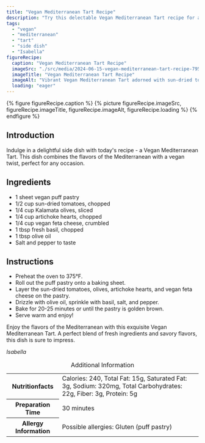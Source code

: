 ```yaml
---
title: "Vegan Mediterranean Tart Recipe"
description: "Try this delectable Vegan Mediterranean Tart recipe for a taste of the Mediterranean with a vegan twist. Perfect for any meal, this dish is bursting with flavor."
tags:
  - "vegan"
  - "mediterranean"
  - "tart"
  - "side dish"
  - "Isabella"
figureRecipe: 
  caption: "Vegan Mediterranean Tart Recipe"
  imageSrc: "./src/media/2024-06-15-vegan-mediterranean-tart-recipe-7955.png"
  imageTitle: "Vegan Mediterranean Tart Recipe"
  imageAlt: "Vibrant Vegan Mediterranean Tart adorned with sun-dried tomatoes, olives, artichokes, vegan feta, and basil on a clean table setting"
  loading: "eager"
---
```


{% figure figureRecipe.caption %}
{% picture figureRecipe.imageSrc, figureRecipe.imageTitle, figureRecipe.imageAlt, figureRecipe.loading %}
{% endfigure %}

## Introduction

Indulge in a delightful side dish with today's recipe - a Vegan Mediterranean Tart. This dish combines the flavors of the Mediterranean with a vegan twist, perfect for any occasion.

## Ingredients

* 1 sheet vegan puff pastry
* 1/2 cup sun-dried tomatoes, chopped
* 1/4 cup Kalamata olives, sliced
* 1/4 cup artichoke hearts, chopped
* 1/4 cup vegan feta cheese, crumbled
* 1 tbsp fresh basil, chopped
* 1 tbsp olive oil
* Salt and pepper to taste

## Instructions

* Preheat the oven to 375°F.
* Roll out the puff pastry onto a baking sheet.
* Layer the sun-dried tomatoes, olives, artichoke hearts, and vegan feta cheese on the pastry.
* Drizzle with olive oil, sprinkle with basil, salt, and pepper.
* Bake for 20-25 minutes or until the pastry is golden brown.
* Serve warm and enjoy!

Enjoy the flavors of the Mediterranean with this exquisite Vegan Mediterranean Tart. A perfect blend of fresh ingredients and savory flavors, this dish is sure to impress.

*Isabella*

<table><caption class='sr-only'>Additional Information</caption><tr><th>Nutritionfacts</th><td>Calories: 240, Total Fat: 15g, Saturated Fat: 3g, Sodium: 320mg, Total Carbohydrates: 22g, Fiber: 3g, Protein: 5g&nbsp;</td></tr><tr><th>Preparation Time</th><td>30 minutes&nbsp;</td></tr><tr><th>Allergy Information</th><td>Possible allergies: Gluten (puff pastry)&nbsp;</td></tr></table>

